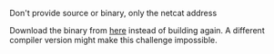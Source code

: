 Don't provide source or binary, only the netcat address

Download the binary from [here](https://transfer.sh/Wccbs/black_echo) instead of building again. A different compiler version might make this challenge impossible.
